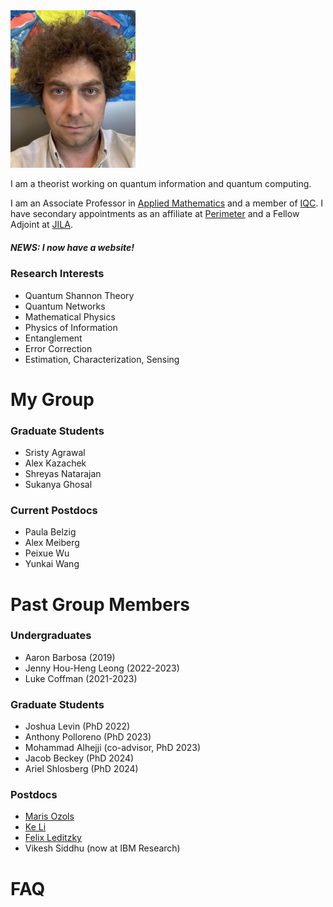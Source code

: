 



<img src="GSBS-Self.jpeg" alt="Profile Picture" width="200" >




I am a theorist working on quantum information and quantum computing. 

I am an Associate Professor in [Applied Mathematics](https://uwaterloo.ca/applied-mathematics/) and a member of [IQC](https://uwaterloo.ca/institute-for-quantum-computing).  I have secondary appointments as an affiliate at [Perimeter](https://perimeterinstitute.ca/) and a Fellow Adjoint at [JILA](https://jila.colorado.edu/). 
 

##### NEWS: I now have a website!

### Research Interests
- Quantum Shannon Theory
- Quantum Networks
- Mathematical Physics
- Physics of Information
- Entanglement
- Error Correction
- Estimation, Characterization, Sensing

# My Group

###  Graduate Students
- Sristy Agrawal
- Alex Kazachek
- Shreyas Natarajan
- Sukanya Ghosal


 
### Current Postdocs
- Paula Belzig
- Alex Meiberg
- Peixue Wu
- Yunkai Wang


# Past Group Members

### Undergraduates
- Aaron Barbosa (2019)
- Jenny Hou-Heng Leong (2022-2023)
- Luke Coffman (2021-2023)

###  Graduate Students
- Joshua Levin (PhD 2022)
- Anthony Polloreno (PhD 2023)
- Mohammad Alhejji (co-advisor, PhD 2023)
- Jacob Beckey (PhD 2024)
- Ariel Shlosberg (PhD 2024)

### Postdocs
- [Maris Ozols](https://homepages.cwi.nl/~maris/)
- [Ke Li](https://homepage.hit.edu.cn/keli)
- [Felix Leditzky](https://felixleditzky.info/)
- Vikesh Siddhu (now at IBM Research) 
  


# FAQ





